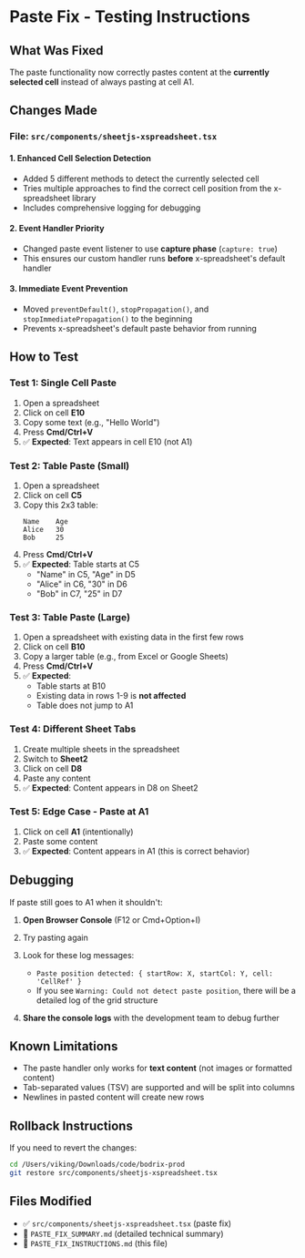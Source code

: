 # Paste Fix - Testing Instructions

## What Was Fixed

The paste functionality now correctly pastes content at the **currently selected cell** instead of always pasting at cell A1.

## Changes Made

### File: `src/components/sheetjs-xspreadsheet.tsx`

#### 1. **Enhanced Cell Selection Detection**
- Added 5 different methods to detect the currently selected cell
- Tries multiple approaches to find the correct cell position from the x-spreadsheet library
- Includes comprehensive logging for debugging

#### 2. **Event Handler Priority**
- Changed paste event listener to use **capture phase** (`capture: true`)
- This ensures our custom handler runs **before** x-spreadsheet's default handler

#### 3. **Immediate Event Prevention**
- Moved `preventDefault()`, `stopPropagation()`, and `stopImmediatePropagation()` to the beginning
- Prevents x-spreadsheet's default paste behavior from running

## How to Test

### Test 1: Single Cell Paste
1. Open a spreadsheet
2. Click on cell **E10**
3. Copy some text (e.g., "Hello World")
4. Press **Cmd/Ctrl+V**
5. ✅ **Expected**: Text appears in cell E10 (not A1)

### Test 2: Table Paste (Small)
1. Open a spreadsheet
2. Click on cell **C5**
3. Copy this 2x3 table:
   ```
   Name    Age
   Alice   30
   Bob     25
   ```
4. Press **Cmd/Ctrl+V**
5. ✅ **Expected**: Table starts at C5
   - "Name" in C5, "Age" in D5
   - "Alice" in C6, "30" in D6
   - "Bob" in C7, "25" in D7

### Test 3: Table Paste (Large)
1. Open a spreadsheet with existing data in the first few rows
2. Click on cell **B10**
3. Copy a larger table (e.g., from Excel or Google Sheets)
4. Press **Cmd/Ctrl+V**
5. ✅ **Expected**: 
   - Table starts at B10
   - Existing data in rows 1-9 is **not affected**
   - Table does not jump to A1

### Test 4: Different Sheet Tabs
1. Create multiple sheets in the spreadsheet
2. Switch to **Sheet2**
3. Click on cell **D8**
4. Paste any content
5. ✅ **Expected**: Content appears in D8 on Sheet2

### Test 5: Edge Case - Paste at A1
1. Click on cell **A1** (intentionally)
2. Paste some content
3. ✅ **Expected**: Content appears in A1 (this is correct behavior)

## Debugging

If paste still goes to A1 when it shouldn't:

1. **Open Browser Console** (F12 or Cmd+Option+I)
2. Try pasting again
3. Look for these log messages:
   - `Paste position detected: { startRow: X, startCol: Y, cell: 'CellRef' }`
   - If you see `Warning: Could not detect paste position`, there will be a detailed log of the grid structure

4. **Share the console logs** with the development team to debug further

## Known Limitations

- The paste handler only works for **text content** (not images or formatted content)
- Tab-separated values (TSV) are supported and will be split into columns
- Newlines in pasted content will create new rows

## Rollback Instructions

If you need to revert the changes:
```bash
cd /Users/viking/Downloads/code/bodrix-prod
git restore src/components/sheetjs-xspreadsheet.tsx
```

## Files Modified

- ✅ `src/components/sheetjs-xspreadsheet.tsx` (paste fix)
- 📝 `PASTE_FIX_SUMMARY.md` (detailed technical summary)
- 📝 `PASTE_FIX_INSTRUCTIONS.md` (this file)

